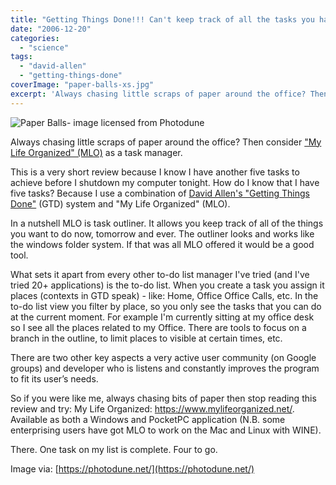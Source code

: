 ```yaml
---
title: "Getting Things Done!!! Can't keep track of all the tasks you have to do? Need a better tool to implement GTD?"
date: "2006-12-20"
categories: 
  - "science"
tags: 
  - "david-allen"
  - "getting-things-done"
coverImage: "paper-balls-xs.jpg"
excerpt: 'Always chasing little scraps of paper around the office? Then consider ["My Life'
---
```


![Paper Balls- image licensed from Photodune](src/content/blog/getting_things_/images/paper-balls-xs.jpg)

Always chasing little scraps of paper around the office? Then consider ["My Life Organized" (MLO)](https://www.mylifeorganized.net/) as a task manager.

This is a very short review because I know I have another five tasks to achieve before I shutdown my computer tonight. How do I know that I have five tasks? Because I use a combination of [David Allen's "Getting Things Done"](https://www.amazon.com/Getting-Things-Done-Stress-Free-Productivity/dp/0142000280/&tag=notesfromatoo-20) (GTD) system and "My Life Organized" (MLO).

In a nutshell MLO is task outliner. It allows you keep track of all of the things you want to do now, tomorrow and ever. The outliner looks and works like the windows folder system. If that was all MLO offered it would be a good tool.

What sets it apart from every other to-do list manager I've tried (and I've tried 20+ applications) is the to-do list. When you create a task you assign it places (contexts in GTD speak) - like: Home, Office Office Calls, etc. In the to-do list view you filter by place, so you only see the tasks that you can do at the current moment. For example I'm currently sitting at my office desk so I see all the places related to my Office. There are tools to focus on a branch in the outline, to limit places to visible at certain times, etc.

There are two other key aspects a very active user community (on Google groups) and developer who is listens and constantly improves the program to fit its user’s needs.

So if you were like me, always chasing bits of paper then stop reading this review and try: My Life Organized: https://www.mylifeorganized.net/. Available as both a Windows and PocketPC application (N.B. some enterprising users have got MLO to work on the Mac and Linux with WINE).

There. One task on my list is complete. Four to go.

Image via: [https://photodune.net/](https://photodune.net/)
